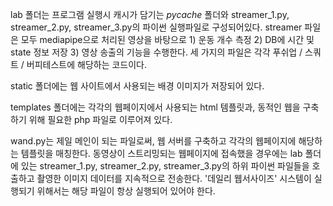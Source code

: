 lab 폴더는 프로그램 실행시 캐시가 담기는 _pycache_ 폴더와 streamer_1.py, streamer_2.py, streamer_3.py의 파이썬 실행파일로 구성되어있다. 
streamer 파일은 모두 mediapipe으로 처리된 영상을 바탕으로 1) 운동 개수 측정 2) DB에 시간 및 state 정보 저장 3) 영상 송출의 기능을 수행한다. 
세 가지의 파일은 각각 푸쉬업 / 스쿼트 / 버피테스트에 해당하는 코드이다.

static 폴더에는 웹 사이트에서 사용되는 배경 이미지가 저장되어 있다.

templates 폴더에는 각각의 웹페이지에서 사용되는 html 템플릿과, 동적인 웹을 구축하기 위해 필요한 php 파일로 이루어져 있다.

wand.py는 제일 메인이 되는 파일로써, 웹 서버를 구축하고 각각의 웹페이지에 해당하는 템플릿을 매칭한다. 
동영상이 스트리밍되는 웹페이지에 접속했을 경우에는 lab 폴더에 있는 streamer_1.py, streamer_2.py, streamer_3.py의 하위 파이썬 파일들을 호출하고 촬영한 이미지 데이터를 지속적으로 전송한다. 
'데일리 웹서사이즈' 시스템이 실행되기 위해서는 해당 파일이 항상 실행되어 있어야 한다. 
